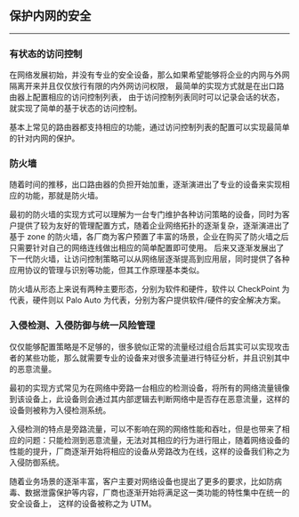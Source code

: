 ## 保护内网的安全

----

### 有状态的访问控制
在网络发展初始，并没有专业的安全设备，那么如果希望能够将企业的内网与外网隔离开来并且仅仅放行有限的内外网访问权限，
最简单的实现方式就是在出口路由器上配置相应的访问控制列表，
由于访问控制列表同时可以记录会话的状态，就实现了简单的基于状态的访问控制。

基本上常见的路由器都支持相应的功能，通过访问控制列表的配置可以实现最简单的针对内网的保护。

### 防火墙
随着时间的推移，出口路由器的负担开始加重，逐渐演进出了专业的设备来实现相应的功能，那就是防火墙。

最初的防火墙的实现方式可以理解为一台专门维护各种访问策略的设备，同时为客户提供了较为友好的管理配置方式，随着企业网络拓扑的逐渐复杂，逐渐演进出了基于 zone 的防火墙，各厂商为客户预置了丰富的场景，企业在购买了防火墙之后只需要针对自己的网络连线做出相应的简单配置即可使用。
后来又逐渐发展出了下一代防火墙，让访问控制策略可以从网络层逐渐提高到应用层，同时提供了各种应用协议的管理与识别等功能，但其工作原理基本类似。

防火墙从形态上来说有两种主要形态，分别为软件和硬件，软件以 CheckPoint 为代表，硬件则以 Palo Auto 为代表，分别为客户提供软件/硬件的安全解决方案。

### 入侵检测、入侵防御与统一风险管理
仅仅能够配置策略是不足够的，很多貌似正常的流量经过组合后其实可以实现攻击者的某些功能，那么就需要专业的设备来对很多流量进行特征分析，并且识别其中的恶意流量。

最初的实现方式常见为在网络中旁路一台相应的检测设备，将所有的网络流量镜像到该设备上，此设备则会通过其内部逻辑去判断网络中是否存在恶意流量，这样的设备则被称为入侵检测系统。

入侵检测的特点是旁路流量，可以不影响在网的网络性能和吞吐，但是也带来了相应的问题：只能检测到恶意流量，无法对其相应的行为进行阻止，随着网络设备的性能的提升，厂商逐渐开始将相应的设备从旁路改为在线，这样的设备我们称之为入侵防御系统。

随着业务场景的逐渐丰富，客户主要对网络设备也提出了更多的要求，比如防病毒、数据泄露保护等内容，厂商也逐渐开始将满足这一类功能的特性集中在统一的安全设备上，
这样的设备被称之为 UTM。
